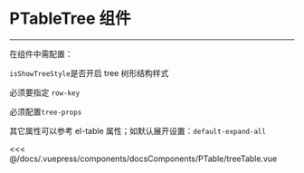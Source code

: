 # PTableTree 组件

---

<common-code-format>
  <docsComponents-PTable-treeTable slot="source"></docsComponents-PTable-treeTable>
在组件中需配置：

`isShowTreeStyle`是否开启 tree 树形结构样式

必须要指定 `row-key`

必须配置`tree-props`

其它属性可以参考 el-table 属性；如默认展开设置：`default-expand-all`

<<< @/docs/.vuepress/components/docsComponents/PTable/treeTable.vue
</common-code-format>
